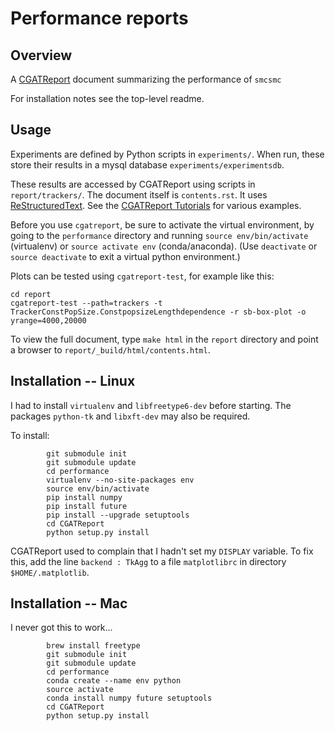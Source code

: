 # Performance reports

## Overview

A [CGATReport](https://www.cgat.org/downloads/public/CGATReport) document summarizing
the performance of `smcsmc`

For installation notes see the top-level readme.
        
## Usage

Experiments are defined by Python scripts in `experiments/`.  When run, these store
their results in a mysql database `experiments/experimentsdb`.

These results are accessed by CGATReport using scripts in `report/trackers/`.  The
document itself is `contents.rst`.  It uses
[ReStructuredText](http://docutils.sourceforge.net/docs/user/rst/quickref.html).  See the
[CGATReport Tutorials](https://www.cgat.org/downloads/public/CGATReport/documentation/Tutorials.html)
for various examples.

Before you use `cgatreport`, be sure to activate the virtual environment, by going to the `performance`
directory and running `source env/bin/activate` (virtualenv) or `source activate env` (conda/anaconda).
(Use `deactivate` or `source deactivate` to exit a virtual python environment.)
        
Plots can be tested using `cgatreport-test`, for example like this:

```
cd report        
cgatreport-test --path=trackers -t TrackerConstPopSize.ConstpopsizeLengthdependence -r sb-box-plot -o yrange=4000,20000
```
                
To view the full document, type `make html` in the `report` directory and point a browser to `report/_build/html/contents.html`.

        
## Installation -- Linux

I had to install `virtualenv` and `libfreetype6-dev` before starting.  The packages `python-tk` and `libxft-dev` may also be required.

To install:        
```
        git submodule init
        git submodule update
        cd performance
        virtualenv --no-site-packages env
        source env/bin/activate
        pip install numpy
        pip install future
        pip install --upgrade setuptools
        cd CGATReport
        python setup.py install
```

CGATReport used to complain that I hadn't set my `DISPLAY` variable.  To fix this, add the line `backend : TkAgg` to a file `matplotlibrc` in directory `$HOME/.matplotlib`.
                
## Installation -- Mac

I never got this to work...

```
        brew install freetype
        git submodule init
        git submodule update
        cd performance
        conda create --name env python
        source activate
        conda install numpy future setuptools
        cd CGATReport
        python setup.py install
        
